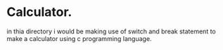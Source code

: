 # Calculator.

in thia directory i would be making use of switch and break statement to make a calculator using c programming language.
